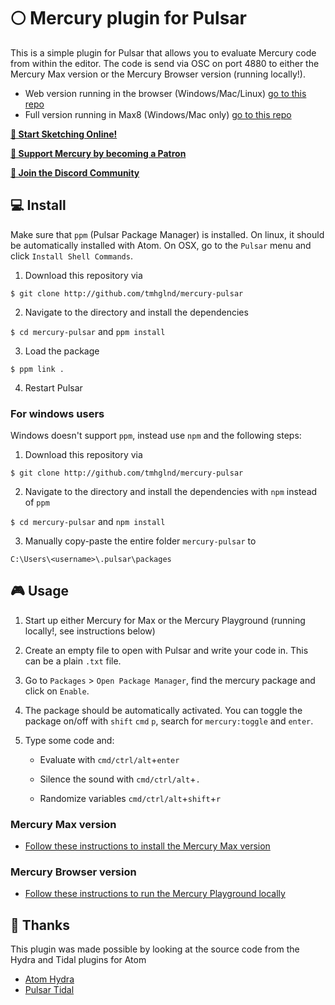 # 🌕 Mercury plugin for Pulsar

This is a simple plugin for Pulsar that allows you to evaluate Mercury code from within the editor. The code is send via OSC on port 4880 to either the Mercury Max version or the Mercury Browser version (running locally!).

* Web version running in the browser (Windows/Mac/Linux) [go to this repo](https://github.com/tmhglnd/mercury-playground)
* Full version running in Max8 (Windows/Mac only) [go to this repo](https://github.com/tmhglnd/mercury)

[**🚀 Start Sketching Online!**](https://mercury-sketch.glitch.me/)

[**🙏 Support Mercury by becoming a Patron**](https://www.patreon.com/bePatron?u=9649817) 

[**💬 Join the Discord Community**](https://discord.gg/vt59NYU)

## 💻 Install

Make sure that `ppm` (Pulsar Package Manager) is installed. On linux, it should be automatically installed with Atom. On OSX, go to the `Pulsar` menu and click `Install Shell Commands`.

1. Download this repository via 

`$ git clone http://github.com/tmhglnd/mercury-pulsar`

2. Navigate to the directory and install the dependencies

`$ cd mercury-pulsar` and `ppm install`

3. Load the package

`$ ppm link .`

4. Restart Pulsar

### For windows users

Windows doesn't support `ppm`, instead use `npm` and the following steps:

1. Download this repository via 

`$ git clone http://github.com/tmhglnd/mercury-pulsar`

2. Navigate to the directory and install the dependencies with `npm` instead of `ppm`

`$ cd mercury-pulsar` and `npm install`

3. Manually copy-paste the entire folder `mercury-pulsar` to

`C:\Users\<username>\.pulsar\packages`

## 🎮 Usage

1. Start up either Mercury for Max or the Mercury Playground (running locally!, see instructions below)

2. Create an empty file to open with Pulsar and write your code in. This can be a plain `.txt` file.

3. Go to `Packages` > `Open Package Manager`, find the mercury package and click on `Enable`.

4. The package should be automatically activated. You can toggle the package on/off with `shift` `cmd` `p`, search for `mercury:toggle` and `enter`.

5. Type some code and:

	- Evaluate with `cmd/ctrl/alt`+`enter` 

	- Silence the sound with `cmd/ctrl/alt`+`.`

	- Randomize variables `cmd/ctrl/alt`+`shift`+`r`

### Mercury Max version

- [Follow these instructions to install the Mercury Max version](https://github.com/tmhglnd/mercury#-install)

### Mercury Browser version

- [Follow these instructions to run the Mercury Playground locally](https://github.com/tmhglnd/mercury-playground#-running-without-internet)

## 🙏 Thanks

This plugin was made possible by looking at the source code from the Hydra and Tidal plugins for Atom

- [Atom Hydra](https://github.com/hydra-synth/atom-hydra)
- [Pulsar Tidal](https://github.com/tidalcycles/pulsar-tidalcycles)